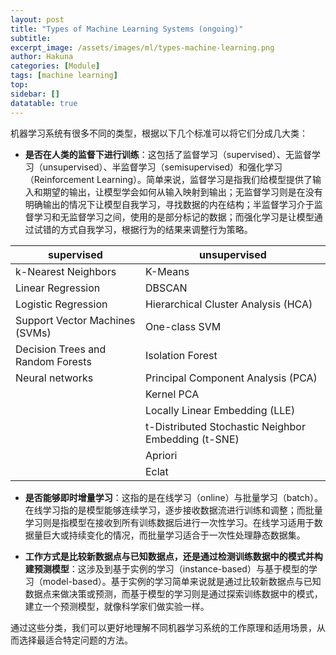 ```yaml
---
layout: post
title: "Types of Machine Learning Systems (ongoing)"
subtitle:
excerpt_image: /assets/images/ml/types-machine-learning.png
author: Hakuna
categories: [Module]
tags: [machine learning]
top: 
sidebar: []
datatable: true
---
```


机器学习系统有很多不同的类型，根据以下几个标准可以将它们分成几大类：

- **是否在人类的监督下进行训练**：这包括了监督学习（supervised）、无监督学习（unsupervised）、半监督学习（semisupervised）和强化学习（Reinforcement Learning）。简单来说，监督学习是指我们给模型提供了输入和期望的输出，让模型学会如何从输入映射到输出；无监督学习则是在没有明确输出的情况下让模型自我学习，寻找数据的内在结构；半监督学习介于监督学习和无监督学习之间，使用的是部分标记的数据；而强化学习是让模型通过试错的方式自我学习，根据行为的结果来调整行为策略。

<div align="center">

|supervised|unsupervised|
| ---------| -----------|
|k-Nearest Neighbors|K-Means|
|Linear Regression|DBSCAN|
|Logistic Regression|Hierarchical Cluster Analysis (HCA)|
|Support Vector Machines (SVMs)|One-class SVM|
|Decision Trees and Random Forests|Isolation Forest|
|Neural networks|Principal Component Analysis (PCA)|
||Kernel PCA|
||Locally Linear Embedding (LLE)|
||t-Distributed Stochastic Neighbor Embedding (t-SNE)|
||Apriori|
||Eclat|
</div>

- **是否能够即时增量学习**：这指的是在线学习（online）与批量学习（batch）。在线学习指的是模型能够连续学习，逐步接收数据流进行训练和调整；而批量学习则是指模型在接收到所有训练数据后进行一次性学习。在线学习适用于数据量巨大或持续变化的情况，而批量学习适合于一次性处理静态数据集。

- **工作方式是比较新数据点与已知数据点，还是通过检测训练数据中的模式并构建预测模型**：这涉及到基于实例的学习（instance-based）与基于模型的学习（model-based）。基于实例的学习简单来说就是通过比较新数据点与已知数据点来做决策或预测，而基于模型的学习则是通过探索训练数据中的模式，建立一个预测模型，就像科学家们做实验一样。

通过这些分类，我们可以更好地理解不同机器学习系统的工作原理和适用场景，从而选择最适合特定问题的方法。
